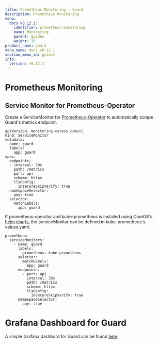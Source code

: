 ```yaml
---
title: Prometheus Monitoring | Guard
description: Prometheus Monitoring
menu:
  docs_v0.12.1:
    identifier: prometheus-monitoring
    name: Monitoring
    parent: guides
    weight: 25
product_name: guard
menu_name: docs_v0.12.1
section_menu_id: guides
info:
  version: v0.12.1
---
```


# Prometheus Monitoring

## Service Monitor for Prometheus-Operator

Create a ServiceMonitor for [Prometheus-Operator](https://github.com/coreos/prometheus-operator) to automatically scrape Guard's metrics endpoint.

```
apiVersion: monitoring.coreos.com/v1
kind: ServiceMonitor
metadata:
  name: guard
  labels:
    app: guard
spec:
  endpoints:
  - interval: 30s
    path: /metrics
    port: api
    scheme: https
    tlsConfig:
      insecureSkipVerify: true
  namespaceSelector:
    any: true
  selector:
    matchLabels:
      app: guard
```

If prometheus-operator and kube-prometheus is installed using CoreOS's [helm charts](https://github.com/coreos/prometheus-operator/tree/master/helm), the serviceMonitor can be defined in kube-prometheus's values.yaml.

```
prometheus:
  serviceMonitors:
    - name: guard
      labels:
        prometheus: kube-prometheus
      selector:
        matchLabels:
          app: guard
      endpoints:
        - port: api
          interval: 30s
          path: /metrics
          scheme: https
          tlsConfig:
            insecureSkipVerify: true
      namespaceSelector:
        any: true
```

# Grafana Dashboard for Guard

A simple Grafana dashbord for Guard can be found [here](https://go.kubeguard.dev/guard/raw/master/contrib/Guard-grafana-dashboard.json)
